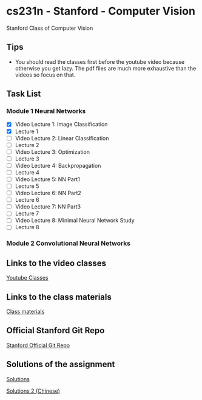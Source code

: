 # cs231n - Stanford - Computer Vision
Stanford Class of Computer Vision

## Tips
- You should read the classes first before the youtube video because otherwise you get lazy. The pdf files are much more exhaustive than the videos so focus on that.

## Task List
### Module 1 Neural Networks
- [x] Video Lecture 1: Image Classification
- [x] Lecture 1
- [ ] Video Lecture 2: Linear Classification
- [ ] Lecture 2
- [ ] Video Lecture 3: Optimization
- [ ] Lecture 3
- [ ] Video Lecture 4: Backpropagation
- [ ] Lecture 4
- [ ] Video Lecture 5: NN Part1
- [ ] Lecture 5
- [ ] Video Lecture 6: NN Part2
- [ ] Lecture 6
- [ ] Video Lecture 7: NN Part3
- [ ] Lecture 7
- [ ] Video Lecture 8: Minimal Neural Network Study
- [ ] Lecture 8

### Module 2 Convolutional Neural Networks


## Links to the video classes

[Youtube Classes](https://www.youtube.com/watch?v=vT1JzLTH4G4&list=PLC1qU-LWwrF64f4QKQT-Vg5Wr4qEE1Zxk)

## Links to the class materials

[Class materials](https://cs231n.github.io)

## Official Stanford Git Repo

[Stanford Official Git Repo](https://github.com/cs231n/cs231n.github.io)

## Solutions of the assignment

[Solutions](https://github.com/mantasu/cs231n)

[Solutions 2 (Chinese)](https://github.com/yjb6/CS231n-2022)
